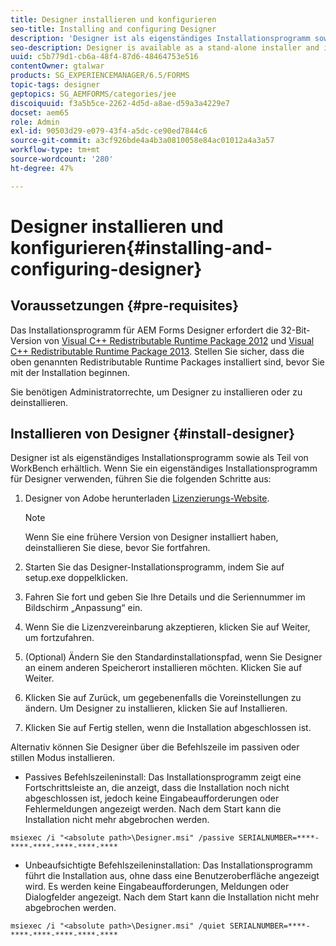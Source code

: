 ```yaml
---
title: Designer installieren und konfigurieren
seo-title: Installing and configuring Designer
description: 'Designer ist als eigenständiges Installationsprogramm sowie als Teil von WorkBench erhältlich. Erfahren Sie, wie Sie Designer als eigenständige Anwendung installieren.  '
seo-description: Designer is available as a stand-alone installer and is also bundled with Workbench. Learn how to install stand-alone Designer.
uuid: c5b779d1-cb6a-48f4-87d6-48464753e516
contentOwner: gtalwar
products: SG_EXPERIENCEMANAGER/6.5/FORMS
topic-tags: designer
geptopics: SG_AEMFORMS/categories/jee
discoiquuid: f3a5b5ce-2262-4d5d-a8ae-d59a3a4229e7
docset: aem65
role: Admin
exl-id: 90503d29-e079-43f4-a5dc-ce90ed7844c6
source-git-commit: a3cf926bde4a4b3a0810058e84ac01012a4a3a57
workflow-type: tm+mt
source-wordcount: '280'
ht-degree: 47%

---
```


# Designer installieren und konfigurieren{#installing-and-configuring-designer}

## Voraussetzungen {#pre-requisites}

Das Installationsprogramm für AEM Forms Designer erfordert die 32-Bit-Version von [Visual C++ Redistributable Runtime Package 2012](https://support.microsoft.com/en-us/topic/the-latest-supported-visual-c-downloads-2647da03-1eea-4433-9aff-95f26a218cc0) und [Visual C++ Redistributable Runtime Package 2013](https://support.microsoft.com/de-de/help/3179560/update-for-visual-c-2013-and-visual-c-redistributable-package). Stellen Sie sicher, dass die oben genannten Redistributable Runtime Packages installiert sind, bevor Sie mit der Installation beginnen.

Sie benötigen Administratorrechte, um Designer zu installieren oder zu deinstallieren.

## Installieren von Designer {#install-designer}

Designer ist als eigenständiges Installationsprogramm sowie als Teil von WorkBench erhältlich. Wenn Sie ein eigenständiges Installationsprogramm für Designer verwenden, führen Sie die folgenden Schritte aus:

1. Designer von Adobe herunterladen [Lizenzierungs-Website](https://licensing.adobe.com/).

   >[!NOTE]
   >
   >Wenn Sie eine frühere Version von Designer installiert haben, deinstallieren Sie diese, bevor Sie fortfahren.

1. Starten Sie das Designer-Installationsprogramm, indem Sie auf setup.exe doppelklicken.
1. Fahren Sie fort und geben Sie Ihre Details und die Seriennummer im Bildschirm „Anpassung“ ein.
1. Wenn Sie die Lizenzvereinbarung akzeptieren, klicken Sie auf Weiter, um fortzufahren.
1. (Optional) Ändern Sie den Standardinstallationspfad, wenn Sie Designer an einem anderen Speicherort installieren möchten. Klicken Sie auf Weiter.
1. Klicken Sie auf Zurück, um gegebenenfalls die Voreinstellungen zu ändern. Um Designer zu installieren, klicken Sie auf Installieren.
1. Klicken Sie auf Fertig stellen, wenn die Installation abgeschlossen ist.

Alternativ können Sie Designer über die Befehlszeile im passiven oder stillen Modus installieren.

* Passives Befehlszeileninstall: Das Installationsprogramm zeigt eine Fortschrittsleiste an, die anzeigt, dass die Installation noch nicht abgeschlossen ist, jedoch keine Eingabeaufforderungen oder Fehlermeldungen angezeigt werden. Nach dem Start kann die Installation nicht mehr abgebrochen werden.

```shell
msiexec /i "<absolute path>\Designer.msi" /passive SERIALNUMBER=****-****-****-****-****-****
```

* Unbeaufsichtigte Befehlszeileninstallation: Das Installationsprogramm führt die Installation aus, ohne dass eine Benutzeroberfläche angezeigt wird. Es werden keine Eingabeaufforderungen, Meldungen oder Dialogfelder angezeigt. Nach dem Start kann die Installation nicht mehr abgebrochen werden.

```shell
msiexec /i "<absolute path>\Designer.msi" /quiet SERIALNUMBER=****-****-****-****-****-****
```


